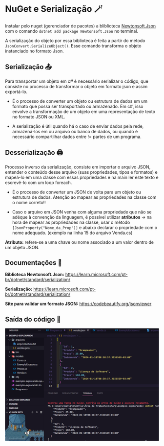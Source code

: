 # NuGet e Serialização 🪄

Instalar pelo nuget (gerenciador de pacotes) a bliblioteca [Newtonsoft.Json](https://www.nuget.org/packages/Newtonsoft.Json) com o comando `dotnet add package Newtonsoft.Json` no terminal.

A serialização do objeto por essa biblioteca é feita a partir do método `JsonConvert.SerializeObject()`. Esse comando transforma o objeto instanciado no formato Json.

## Serialização 📤

Para transportar um objeto em c# é necessário serializar o código, que consiste no processo de transformar o objeto em formato json e assim exportá-lo.

- É o processo de converter um objeto ou estrutura de dados em um formato que possa ser transportado ou armazenado. Em c#, isso envolve a transformação de um objeto em uma representação de texto no formato JSON ou XML.

- A serialização é útil quando há o caso de enviar dados pela rede, armazená-los em ou arquivo ou banco de dados, ou quando é necessário compartilhar dados entre != partes de um programa.

## Desserialização 🖨️

Processo inverso da serialização, consiste em importar o arquivo JSON, entender o conteúdo desse arquivo (suas propriedades, tipos e formatos) e mapeá-lo em uma classe com essas propriedades e na main ler este texto e escrevê-lo com um loop foreach.

- É o processo de converter um JSON de volta para um objeto ou estrutura de dados. Atenção ao mapear as propriedades na classe com o nome correto!!

- Caso o arquivo em JSON venha com alguma propriedade que não se adéque à convenção da linguagem, é possível utilizar **atributos** → na hora de mapear as propriedades na classe, usar o método `[JsonProperty("Nome_da_Prop")]`
  e abaixo declarar o propriedade com o nome adequado. (exemplo na linha 15 do arquivo Venda.cs)

**Atributo:** refere-se a uma chave ou nome associado a um valor dentro de um objeto JSON.

## Documentações 📄

**Biblioteca Newtonsoft.Json:** https://learn.microsoft.com/pt-br/dotnet/standard/serialization/

**Serialização:** https://learn.microsoft.com/pt-br/dotnet/standard/serialization/

**Site para validar um formato JSON:** https://codebeautify.org/jsonviewer

## Saída do código 🚨

![terminal e vscode](Arquivos/terminal.png)
